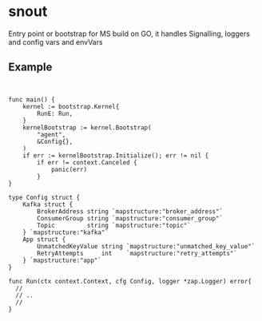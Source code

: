 # snout
Entry point or bootstrap for MS build on GO, it handles Signalling, loggers and config vars and envVars

## Example

```golang


func main() {
	kernel := bootstrap.Kernel{
		RunE: Run,
	}
	kernelBootstrap := kernel.Bootstrap(
		"agent",
		&Config{},
	)
	if err := kernelBootstrap.Initialize(); err != nil {
		if err != context.Canceled {
			panic(err)
		}
}

type Config struct {
	Kafka struct {
		BrokerAddress string `mapstructure:"broker_address"`
		ConsumerGroup string `mapstructure:"consumer_group"`
		Topic         string `mapstructure:"topic"`
	} `mapstructure:"kafka"`
	App struct {
		UnmatchedKeyValue string `mapstructure:"unmatched_key_value"`
		RetryAttempts     int    `mapstructure:"retry_attempts"`
	} `mapstructure:"app"`
}

func Run(ctx context.Context, cfg Config, logger *zap.Logger) error{
  //
  // ..  
  //
}
```
